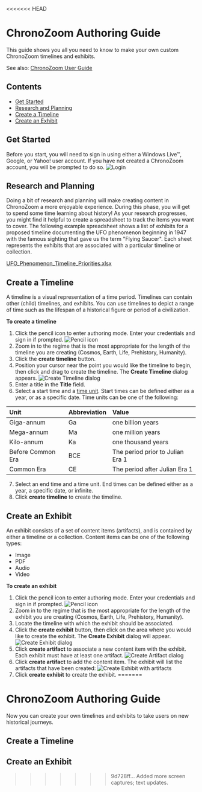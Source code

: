 <<<<<<< HEAD
# ChronoZoom Authoring Guide #
This guide shows you all you need to know to make your own custom ChronoZoom timelines and exhibits.

See also: [ChronoZoom User Guide](http://join.chronozoomproject.org/user-guide/ "ChronoZoom User Guide")

## Contents ##
- [Get Started](#get-started)
- [Research and Planning](#research-and-planning)
- [Create a Timeline](#create-a-timeline)
- [Create an Exhibit](#create-an-exhibit)

## Get Started ##
Before you start, you will need to sign in using either a Windows Live&#8482;, Google, or Yahoo! user account. If you have not created a ChronoZoom account, you will be prompted to do so.
![Login](images/auth_guide_sign-in.png)

## Research and Planning ##
Doing a bit of research and planning will make creating content in ChronoZoom a more enjoyable experience. During this phase, you will get to spend some time learning about history! As your research progresses, you might find it helpful to create a spreadsheet to track the items you want to cover. The following example spreadsheet shows a list of exhibits for a proposed timeline documenting the UFO phenomenon beginning in 1947 with the famous sighting that gave us the term "Flying Saucer". Each sheet represents the exhibits that are associated with a particular timeline or collection.

[UFO_Phenomenon_Timeline_Priorities.xlsx](UFO_Phenomenon_Timeline_Priorities.xlsx)

## Create a Timeline ##
A timeline is a visual representation of a time period. Timelines can contain other (child) timelines, and exhibits. You can use timelines to depict a range of time such as the lifespan of a historical figure or period of a civilization.

**To create a timeline**
1. Click the pencil icon to enter authoring mode. Enter your credentials and sign in if prompted.
![Pencil icon](images/auth_guide_pencil-icon.png)
2. Zoom in to the regime that is the most appropriate for the length of the timeline you are creating (Cosmos, Earth, Life, Prehistory, Humanity).
3. Click the **create timeline** button.
4. Position your cursor near the point you would like the timeline to begin, then click and drag to create the timeline. 
    The **Create Timeline** dialog appears.
![Create Timeline dialog](images/auth_guide_create-timeline.png)
5. Enter a title in the **Title** field.
6. Select a start time and a [time unit](http://paleontology.wikia.com/wiki/Annum). Start times can be defined either as a year, or as a specific date. Time units can be one of the following:

|Unit|Abbreviation|Value|
|:---|:-----------|:----|
|Giga-annum|Ga|one billion years|
|Mega-annum|Ma|one million years|
|Kilo-annum|Ka|one thousand years|
|Before Common Era|BCE|The period prior to Julian Era 1|
|Common Era|CE|The period after Julian Era 1|

7. Select an end time and a time unit. End times can be defined either as a year, a specific date, or infinite.
8. Click **create timeline** to create the timeline.

## Create an Exhibit ##
An exhibit consists of a set of content items (artifacts), and is contained by either a timeline or a collection. Content items can be one of the following types:
- Image
- PDF
- Audio
- Video

**To create an exhibit**
1. Click the pencil icon to enter authoring mode. Enter your credentials and sign in if prompted.
![Pencil icon](images/auth_guide_pencil-icon.png)
2. Zoom in to the regime that is the most appropriate for the length of the exhibit you are creating (Cosmos, Earth, Life, Prehistory, Humanity).
3. Locate the timeline with which the exhibit should be associated.
4. Click the **create exhibit** button, then click on the area where you would like to create the exhibit. The **Create Exhibit** dialog will appear.
![Create Exhibit dialog](images/auth_guide_create-exhibit.png)
5. Click **create artifact** to associate a new content item with the exhibit. Each exhibit must have at least one artifact.
![Create Artifact dialog](images/auth_guide_create-artifact.png)
6. Click **create artifact** to add the content item. The exhibit will list the artifacts that have been created:
![Create Exhibit with artifacts](images/auth_guide_create-exhibit-2.png)
7. Click **create exhibit** to create the exhibit.
=======
# ChronoZoom Authoring Guide #
Now you can create your own timelines and exhibits to take users on new historical journeys.

## Create a Timeline ##

## Create an Exhibit ##
>>>>>>> 9d728ff... Added more screen captures; text updates.
